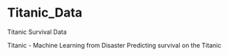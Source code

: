 # Titanic_Data
Titanic Survival Data

Titanic - Machine Learning from Disaster
Predicting survival on the Titanic 
